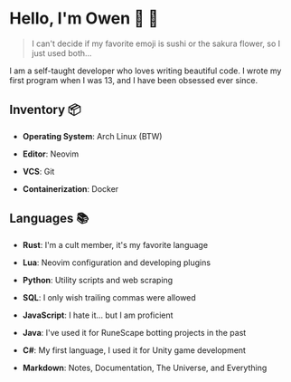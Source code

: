 # Hello, I'm Owen 🍣 🌸

> I can't decide if my favorite emoji is sushi or the sakura flower, so I just used both...

I am a self-taught developer who loves writing beautiful code. I wrote my first program when I was 13, and I have been obsessed ever since.

## Inventory 📦

- **Operating System**: Arch Linux (BTW)

- **Editor**: Neovim

- **VCS**: Git

- **Containerization**: Docker

## Languages 📚

- **Rust**: I'm a cult member, it's my favorite language

- **Lua**: Neovim configuration and developing plugins

- **Python**: Utility scripts and web scraping

- **SQL**: I only wish trailing commas were allowed

- **JavaScript**: I hate it... but I am proficient

- **Java**: I've used it for RuneScape botting projects in the past

- **C#**: My first language, I used it for Unity game development

- **Markdown**: Notes, Documentation, The Universe, and Everything
